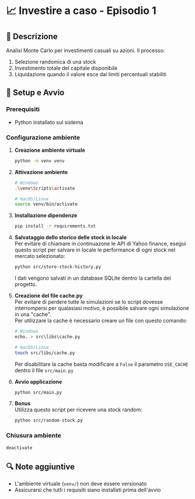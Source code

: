 # 📈 Investire a caso - Episodio 1

## 📝 Descrizione
Analisi Monte Carlo per investimenti casuali su azioni. Il processo:
1. Selezione randomica di una stock
2. Investimento totale del capitale disponibile
3. Liquidazione quando il valore esce dai limiti percentuali stabiliti

## 🚀 Setup e Avvio

### Prerequisiti
- Python installato sul sistema

### Configurazione ambiente

1. **Creazione ambiente virtuale**
   ```bash
   python -m venv venv
   ```

2. **Attivazione ambiente**
   ```bash
   # Windows
   .\venv\Scripts\activate

   # macOS/Linux
   source venv/bin/activate
   ```

3. **Installazione dipendenze**
   ```bash
   pip install -r requirements.txt
   ```

4. **Salvataggio dello storico delle stock in locale**  
   Per evitare di chiamare in continuazone le API di Yahoo finance, esegui questo script per salvare in locale le performance di ogni stock nel mercato selezionato:
   ```bash 
   python src/store-stock-history.py
   ```

   I dati vengono salvati in un database SQLite dentro la cartella del progetto.

5. **Creazione del file cache.py**  
   Per evitare di perdere tutte le simulazioni se lo script dovesse interrompersi per qualasiasi motivo, è possibile salvare ogni simulazione in una "cache".  
    Per utilizzare la cache è necessario creare un file con questo comando:
    ```bash
   # Windows
   echo. > src\libs\cache.py

   # macOS/Linux
   touch src/libs/cache.py
   ```

   Per disabilitare la cache basta modificare a `False` il parametro `USE_CACHE` dentro il file `src/main.py`

6. **Avvio applicazione**
   ```bash
   python src/main.py
   ```

7. **Bonus**  
   Utilizza questo script per ricevere una stock random:
   ```bash
   python src/random-stock.py
   ```

### Chiusura ambiente
```bash
deactivate
```

## 🔍 Note aggiuntive
- L'ambiente virtuale (`venv/`) non deve essere versionato
- Assicurarsi che tutti i requisiti siano installati prima dell'avvio